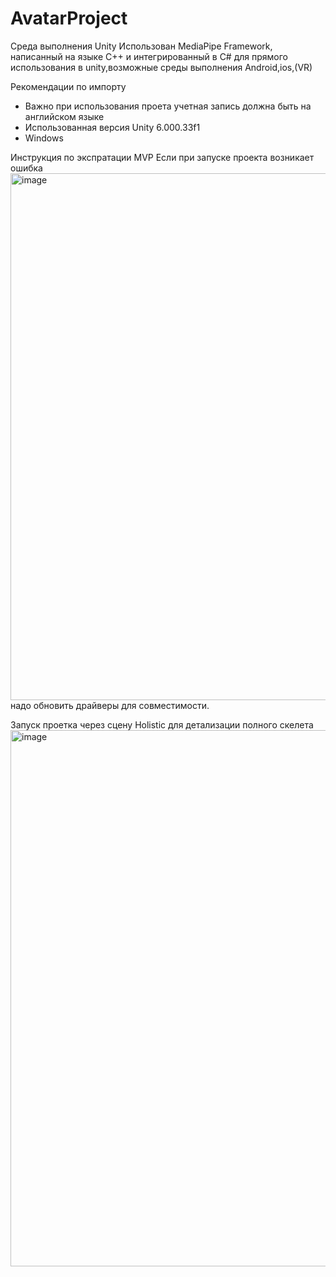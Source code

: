 # AvatarProject
Среда выполнения Unity
Использован MediaPipe Framework, написанный на языке C++ и интегрированный в C# для прямого использования в unity,возможные среды выполнения Android,ios,(VR)

Рекомендации по импорту
* Важно при использования проета учетная запись должна быть на английском языке
* Использованная версия Unity 6.000.33f1
* Windows

Инструкция по экспратации MVP
Если при запуске проекта возникает ошибка
<img width="1532" height="843" alt="image" src="https://github.com/user-attachments/assets/0055ba25-36df-4698-a61f-9ffd19974d8d" />
надо обновить драйверы для совместимости. 

Запуск проетка через сцену Holistic для детализации полного скелета
<img width="1495" height="858" alt="image" src="https://github.com/user-attachments/assets/0444151a-bf89-41d4-89b5-f5f2bd157018" />




